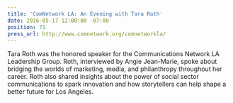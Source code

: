 ```yaml
---
title: 'ComNetwork LA: An Evening with Tara Roth'
date: 2016-05-17 12:00:00 -07:00
position: 71
press_url: http://www.comnetwork.org/comnetworkla/
---
```


Tara Roth was the honored speaker for the Communications Network LA Leadership Group. Roth, interviewed by Angie Jean-Marie, spoke about bridging the worlds of marketing, media, and philanthropy throughout her career. Roth also shared insights about the power of social sector communications to spark innovation and how storytellers can help shape a better future for Los Angeles.
